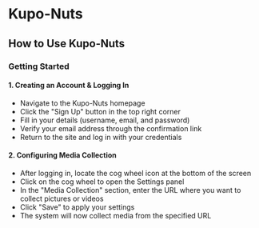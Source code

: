 # Kupo-Nuts

## How to Use Kupo-Nuts

### Getting Started

#### 1. Creating an Account & Logging In
- Navigate to the Kupo-Nuts homepage
- Click the "Sign Up" button in the top right corner
- Fill in your details (username, email, and password)
- Verify your email address through the confirmation link
- Return to the site and log in with your credentials

#### 2. Configuring Media Collection
- After logging in, locate the cog wheel icon at the bottom of the screen
- Click on the cog wheel to open the Settings panel
- In the "Media Collection" section, enter the URL where you want to collect pictures or videos
- Click "Save" to apply your settings
- The system will now collect media from the specified URL


